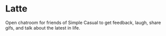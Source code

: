 Latte
=====

Open chatroom for friends of Simple Casual to get feedback, laugh, share gifs,
and talk about the latest in life.
